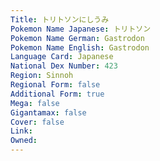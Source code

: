 ```yaml
---
﻿Title: トリトソンにしうみ
Pokemon Name Japanese: トリトソン
Pokemon Name German: Gastrodon
Pokemon Name English: Gastrodon
Language Card: Japanese
National Dex Number: 423
Region: Sinnoh
Regional Form: false
Additional Form: true
Mega: false
Gigantamax: false
Cover: false
Link: 
Owned: 
---
```

